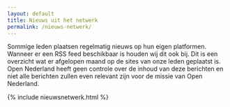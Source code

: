 ```yaml
---
layout: default
title: Nieuws uit het netwerk
permalink: /nieuws-netwerk/
---
```


Sommige leden plaatsen regelmatig nieuws op hun eigen platformen. Wanneer er een RSS feed beschikbaar is houden wij dit ook bij. Dit is een overzicht wat er afgelopen maand op de sites van onze leden geplaatst is. Open Nederland heeft geen controle over de inhoud van deze berichten en niet alle berichten zullen even relevant zijn voor de missie van Open Nederland.

{% include nieuwsnetwerk.html %}